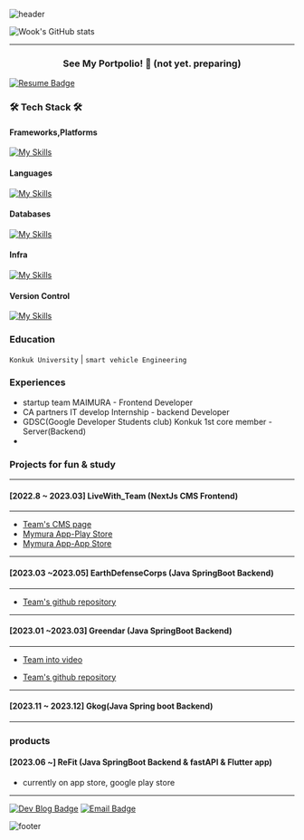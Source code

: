 ![header](https://capsule-render.vercel.app/api?type=transparent&color=gradient&height=200&section=header&text=Speculating%Wook&fontSize=50&fontColor=2E8B57)

<div>

![Wook's GitHub stats](https://github-readme-stats.vercel.app/api?username=speculatingwook&show_icons=true&theme=vue-dark)

-------

<h3 align="center">
 See My Portpolio! 🥰 (not yet. preparing)

</h3>

[![Resume Badge](http://img.shields.io/badge/-Portpolio-green?style=flat&logo=notion&logoColor=white)](https://outlu.notion.site/portfolio-b66d2b6d15544a34a75028a36f84f3c6?pvs=4)



### 🛠 Tech Stack 🛠

#### Frameworks,Platforms
[![My Skills](https://skillicons.dev/icons?i=spring,nextjs)](https://skillicons.dev)<br>



#### Languages
[![My Skills](https://skillicons.dev/icons?i=java,javascript,python)](https://skillicons.dev)<br>


#### Databases
[![My Skills](https://skillicons.dev/icons?i=mysql)](https://skillicons.dev)<br>


#### Infra
[![My Skills](https://skillicons.dev/icons?i=aws,gcp,docker,githubactions)](https://skillicons.dev)<br>




#### Version Control
[![My Skills](https://skillicons.dev/icons?i=git,github)](https://skillicons.dev)<br>

### Education
`Konkuk University` | `smart vehicle Engineering`

### Experiences
- startup team MAIMURA - Frontend Developer
- CA partners IT develop Internship - backend Developer
- GDSC(Google Developer Students club) Konkuk 1st core member - Server(Backend)
- 



### Projects for fun & study
----------
#### [2022.8 ~ 2023.03] LiveWith_Team (NextJs CMS Frontend)

----------
- [Team's CMS page](https://cms.livewithtogether.com/authentication/login?returnUrl=%2F)  
- [Mymura App-Play Store](https://play.google.com/store/apps/details?id=com.livewithtogether.nyam)   
- [Mymura App-App Store](https://apps.apple.com/kr/app/%EB%83%A0-nyam/id6443465109)
-----------

#### [2023.03 ~2023.05] EarthDefenseCorps (Java SpringBoot Backend)

-------
- [Team's github repository](https://github.com/EarthDefenseCorps/earth-defense-corps-backend)

-------

#### [2023.01 ~2023.03] Greendar (Java SpringBoot Backend)

-------
- [Team into video](https://www.youtube.com/watch?v=aUiaK_zgogw)

- [Team's github repository](https://github.com/Team-Greendar/GreendarServer)


-------
#### [2023.11 ~ 2023.12] Gkog(Java Spring boot Backend)


-----------

### products

#### [2023.06 ~] ReFit (Java SpringBoot Backend & fastAPI & Flutter app)
- currently on app store, google play store



-------

[![Dev Blog Badge](http://img.shields.io/badge/Tech%20Blog-11B48A?style=flat&logo=Vimeo&logoColor=white)](https://blog-full-of-desire.vercel.app/) [![Email Badge](http://img.shields.io/badge/-Gmail-orange?style=flat&logo=Gmail&logoColor=white)](mailto:bwook9908@gmail.com)

![footer](https://capsule-render.vercel.app/api?type=waving&color=2E8B57&height=200&section=footer)
</box>

